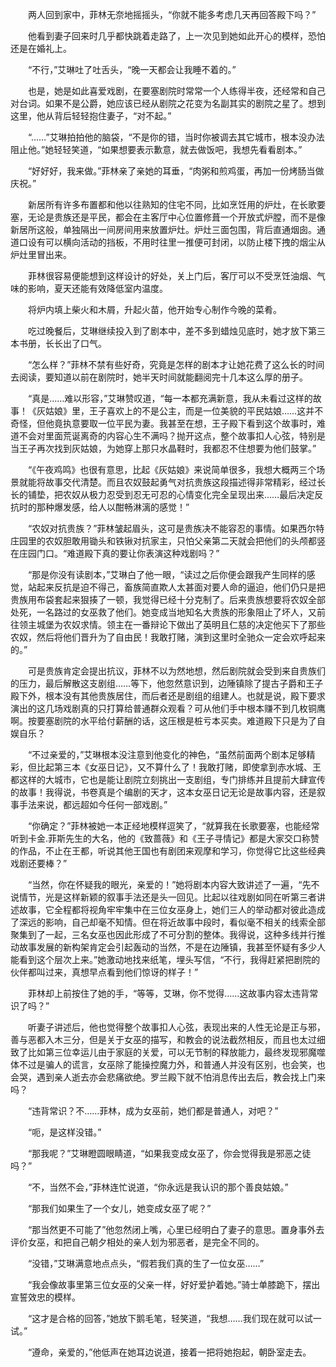 　　两人回到家中，菲林无奈地摇摇头，“你就不能多考虑几天再回答殿下吗？”

　　他看到妻子回来时几乎都快跳着走路了，上一次见到她如此开心的模样，恐怕还是在婚礼上。

　　“不行，”艾琳吐了吐舌头，“晚一天都会让我睡不着的。”

　　也是，她是如此喜爱戏剧，在要塞剧院时常常一个人练得半夜，还经常和自己对台词。如果不是公爵，她应该已经从剧院之花变为名副其实的剧院之星了。想到这里，他从背后轻轻抱住妻子，“对不起。”

　　“……”艾琳拍拍他的脑袋，“不是你的错，当时你被调去其它城市，根本没办法阻止他。”她轻轻笑道，“如果想要表示歉意，就去做饭吧，我想先看看剧本。”

　　“好好好，我来做。”菲林亲了亲她的耳垂，“肉粥和煎鸡蛋，再加一份烤肠当做庆祝。”

　　新居所有许多布置都和他以往熟知的住宅不同，比如烹饪用的炉灶，在长歌要塞，无论是贵族还是平民，都会在主客厅中心位置修葺一个开放式炉膛，而不是像新居所这般，单独隔出一间房间用来放置炉灶。炉灶三面包围，背后直通烟囱。通道口设有可以横向活动的挡板，不用时往里一推便可封闭，以防止楼下拽的烟尘从炉灶里冒出来。

　　菲林很容易便能想到这样设计的好处，关上门后，客厅可以不受烹饪油烟、气味的影响，夏天还能有效降低室内温度。

　　将炉内填上柴火和木屑，升起火苗，他开始专心制作今晚的菜肴。

　　吃过晚餐后，艾琳继续投入到了剧本中，差不多到蜡烛见底时，她才放下第三本书册，长长出了口气。

　　“怎么样？”菲林不禁有些好奇，究竟是怎样的剧本才让她花费了这么长的时间去阅读，要知道以前在剧院时，她半天时间就能翻阅完十几本这么厚的册子。

　　“真是……难以形容，”艾琳赞叹道，“每一本都充满新意，我从未看过这样的故事！《灰姑娘》里，王子喜欢上的不是公主，而是一位美貌的平民姑娘……这并不奇怪，但他竟执意要取一位平民为妻。我甚至在想，王子殿下看到这个故事时，难道不会对里面荒诞离奇的内容心生不满吗？抛开这点，整个故事扣人心弦，特别是当王子再次找到灰姑娘，为她穿上那只水晶鞋时，我都忍不住想要为他们鼓掌。”

　　“《午夜鸡鸣》也很有意思，比起《灰姑娘》来说简单很多，我想大概两三个场景就能将故事交代清楚。而且农奴鼓起勇气对抗贵族这段描述得非常精彩，经过长长的铺垫，把农奴从极力忍受到忍无可忍的心情变化完全呈现出来……最后决定反抗时的那种爆发感，给人以酣畅淋漓的感觉！”

　　“农奴对抗贵族？”菲林皱起眉头，这可是贵族决不能容忍的事情。如果西尔特庄园里的农奴胆敢用锄头和铁锹对抗家主，只怕父亲第二天就会把他们的头颅都竖在庄园门口。“难道殿下真的要让你表演这种戏剧吗？”

　　“那是你没有读剧本，”艾琳白了他一眼，“读过之后你便会跟我产生同样的感觉，站起来反抗是迫不得己，畜族简直欺人太甚面对要人命的逼迫，他们仍只是把贵族用布袋套起来狠揍了一顿，我觉得已经十分克制了。后来贵族想要将农奴全部处死，一名路过的女巫救了他们。她变成当地知名大贵族的形象阻止了坏人，又前往领主城堡为农奴求情。领主在一番辩论下做出了英明且仁慈的决定他买下了那些农奴，然后将他们晋升为了自由民！我敢打赌，演到这里时全驰众一定会欢呼起来的。”

　　可是贵族肯定会提出抗议，菲林不以为然地想，然后剧院就会受到来自贵族们的压力，最后解散这支剧组……等下，他忽然意识到，边陲镇除了提古子爵和王子殿下外，根本没有其他贵族居住，而后者还是剧组的组建人。也就是说，殿下要求演出的这几场戏剧真的只打算给普通群众观看？可从他们手中根本赚不到几枚铜鹰啊。按要塞剧院的水平给付薪酬的话，这压根是桩亏本买卖。难道殿下只是为了自娱自乐？

　　“不过亲爱的，”艾琳根本没注意到他变化的神色，“虽然前面两个剧本足够精彩，但比起第三本《女巫日记》，又不算什么了！我敢打赌，即使拿到赤水城、王都这样的大城市，它也是能让剧院立刻挑出一支剧组，专门排练并且提前大肆宣传的故事！我得说，书卷真是个编剧的天才，这本女巫日记无论是故事内容，还是叙事手法来说，都远超如今任何一部戏剧。”

　　“你确定？”菲林被她一本正经地模样逗笑了，“就算我在长歌要塞，也能经常听到卡金.菲斯先生的大名，他的《致蔷薇》和《王子寻情记》都是大家交口称赞的作品，不止在王都，听说其他王国也有剧团来观摩和学习，你觉得它比这些经典戏剧还要棒？”

　　“当然，你在怀疑我的眼光，亲爱的！”她将剧本内容大致讲述了一遍，“先不说情节，光是这样新颖的叙事手法还是头一回见。比起以往戏剧如同在听第三者讲述故事，它全程都将视角牢牢集中在三位女巫身上，她们三人的举动都对彼此造成了深远的影响，自己却毫不知情。但在将近故事中段时，看似毫不相关的线索全部聚集到了一起，三名女巫也因此形成了不可分割的整体。我得说，这种多线并行推动故事发展的新构架肯定会引起轰动的当然，不是在边陲镇，我甚至怀疑有多少人能看到这个层次上来。”她激动地找来纸笔，埋头写信，“不行，我得赶紧把剧院的伙伴都叫过来，真想早点看到他们惊讶的样子！”

　　菲林却上前按住了她的手，“等等，艾琳，你不觉得……这故事内容太违背常识了吗？”

　　听妻子讲述后，他也觉得整个故事扣人心弦，表现出来的人性无论是正与邪，善与恶都入木三分，但是关于女巫的描写，和教会的说法截然相反，而且也太过细致了比如第三位幸运儿由于家庭的关爱，可以无节制的释放能力，最终发现邪魔噬体不过是骗人的谎言，女巫除了能操控魔力外，和普通人并没有区别，也会笑，也会哭，遇到亲人逝去亦会悲痛欲绝。罗兰殿下就不怕消息传出去后，教会找上门来吗？

　　“违背常识？不……菲林，成为女巫前，她们都是普通人，对吧？”

　　“呃，是这样没错。”

　　“那我呢？”艾琳瞪圆眼睛道，“如果我变成女巫了，你会觉得我是邪恶之徒吗？”

　　“不，当然不会，”菲林连忙说道，“你永远是我认识的那个善良姑娘。”

　　“那我们如果生了一个女儿，她变成女巫了呢？”

　　“那当然更不可能了”他忽然闭上嘴，心里已经明白了妻子的意思。置身事外去评价女巫，和把自己朝夕相处的亲人划为邪恶者，是完全不同的。

　　“没错，”艾琳满意地点点头，“假若我们真的生了一位女巫……”

　　“我会像故事里第三位女巫的父亲一样，好好爱护着她。”骑士单膝跪下，摆出宣誓效忠的模样。

　　“这才是合格的回答，”她放下鹅毛笔，轻笑道，“我想……我们现在就可以试一试。”

　　“遵命，亲爱的，”他低声在她耳边说道，接着一把将她抱起，朝卧室走去。
